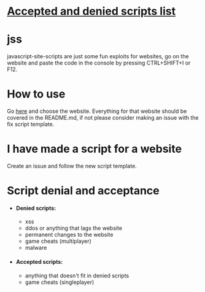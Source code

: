 # [Accepted and denied scripts list](#List)
# jss
javascript-site-scripts are just some fun exploits for websites, go on the website and paste the code in the console by pressing CTRL+SHIFT+I or F12.

# How to use
Go [here](https://github.com/random-development-hub/jss/branches) and choose the website. Everything for that website should be covered in the README.md, if not please consider making an issue with the fix script template.

# I have made a script for a website
Create an issue and follow the new script template.

# Script denial and acceptance
  - #### Denied scripts:
    - xss
    - ddos or anything that lags the website
    - permanent changes to the website
    - game cheats (multiplayer)
    - malware

  - #### Accepted scripts:
    - anything that doesn't fit in denied scripts
    - game cheats (singleplayer)
